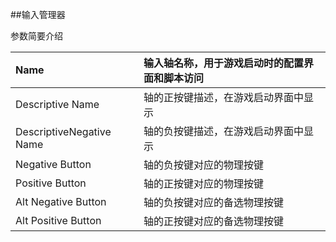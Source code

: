 ##输入管理器

参数简要介绍


|Name|输入轴名称，用于游戏启动时的配置界面和脚本访问|
|:--|:--|
|Descriptive Name|轴的正按键描述，在游戏启动界面中显示|
|DescriptiveNegative Name|轴的负按键描述，在游戏启动界面中显示|
|Negative Button|轴的负按键对应的物理按键|
|Positive Button|轴的正按键对应的物理按键|
|Alt Negative Button|轴的负按键对应的备选物理按键|
|Alt Positive Button|轴的正按键对应的备选物理按键|
